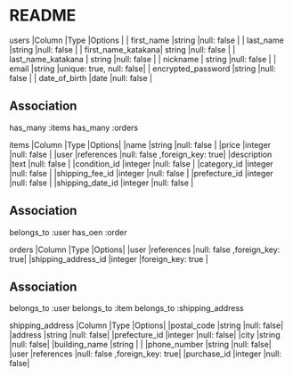 # README

users 
|Column              |Type    |Options     |
| first_name         |string  |null: false |
| last_name          |string  |null: false |
| first_name_katakana| string |null: false |
| last_name_katakana | string |null: false |
| nickname           | string |null: false |
| email              |string  |unique: true, null: false|
| encrypted_password |string  |null: false |
| date_of_birth      |date    |null: false |
## Association
has_many :items
has_many :orders

items
|Column           |Type       |Options|
|name             |string     |null: false |
|price            |integer    |null: false |
|user             |references |null: false ,foreign_key: true|
|description      |text       |null: false |
|condition_id     |integer    |null: false |
|category_id      |integer    |null: false |
|shipping_fee_id  |integer    |null: false |
|prefecture_id    |integer    |null: false |
|shipping_date_id |integer    |null: false |
## Association
belongs_to :user
has_oen :order


orders 
|Column              |Type       |Options|
|user                |references |null: false ,foreign_key: true|
|shipping_address_id |integer    |foreign_key: true |

## Association
belongs_to :user
belongs_to :item
belongs_to :shipping_address


shipping_address
|Column        |Type     |Options|
|postal_code   |string   |null: false|
|address       |string   |null: false|
|prefecture_id |integer  |null: false|
|city          |string   |null: false|
|building_name |string   |           |
|phone_number  |string   |null: false|
|user |references |null: false ,foreign_key: true|
|purchase_id  |integer  |null: false|






